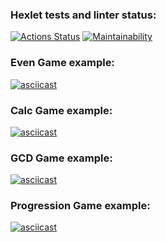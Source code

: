 ### Hexlet tests and linter status:
[![Actions Status](https://github.com/rogatin-av/java-project-61/actions/workflows/hexlet-check.yml/badge.svg)](https://github.com/rogatin-av/java-project-61/actions)
[![Maintainability](https://api.codeclimate.com/v1/badges/90180a17e538456aefc1/maintainability)](https://codeclimate.com/github/rogatin-av/java-project-61/maintainability)
### Even Game example:
[![asciicast](https://asciinema.org/a/sGtTmvlUip5fgUtYCncKBOatr.svg)](https://asciinema.org/a/sGtTmvlUip5fgUtYCncKBOatr)
### Calc Game example:
[![asciicast](https://asciinema.org/a/ISppgD0AbVfCsuPKLmq4Tb9cO.svg)](https://asciinema.org/a/ISppgD0AbVfCsuPKLmq4Tb9cO)
### GCD Game example:
[![asciicast](https://asciinema.org/a/s6r8orzeGG8l9u5D0F4NKhzKm.svg)](https://asciinema.org/a/s6r8orzeGG8l9u5D0F4NKhzKm)
### Progression Game example:
[![asciicast](https://asciinema.org/a/ipPgDIzc2gQvTcvbkFXHdXfOl.svg)](https://asciinema.org/a/ipPgDIzc2gQvTcvbkFXHdXfOl)
